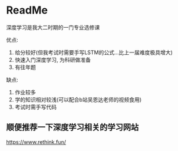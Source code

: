 # ReadMe
深度学习是我大二时期的一门专业选修课

优点:
1. 给分较好(但我考试时需要手写LSTM的公式...比上一届难度极具增大)
2. 快速入门深度学习, 为科研做准备
3. 有往年题

缺点:
1. 作业较多
2. 学的知识相对较浅(可以配合b站吴恩达老师的视频食用)
3. 考试时需手写代码


## 顺便推荐一下深度学习相关的学习网站
https://www.rethink.fun/ 
